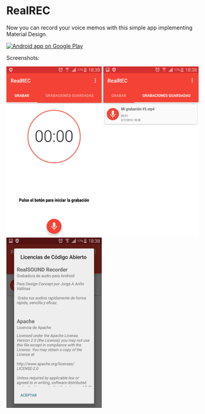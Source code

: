 RealREC
=============

<p>Now you can record your voice memos with this simple app implementing Material Design.</p>

[![Android app on Google Play](https://developer.android.com/images/brand/en_app_rgb_wo_60.png)](https://play.google.com/store/apps/details?id=com.danielkim.soundrecorder) 

Screenshots:

 <img alt="screenshot" src="screenshot.png?raw=true" width="250px" />
 <img alt="screenshot" src="screenshot2.png?raw=true" width="250px" />
 <img alt="screenshot" src="screenshot3.png?raw=true" width="250px" />
